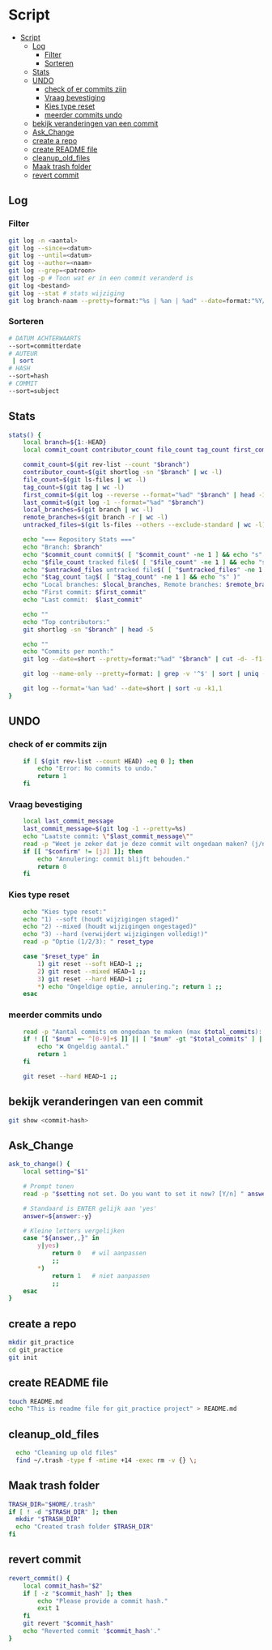 # Script

- [Script](#script)
  - [Log](#log)
    - [Filter](#filter)
    - [Sorteren](#sorteren)
  - [Stats](#stats)
  - [UNDO](#undo)
    - [check of er commits zijn](#check-of-er-commits-zijn)
    - [Vraag bevestiging](#vraag-bevestiging)
    - [Kies type reset](#kies-type-reset)
    - [meerder commits undo](#meerder-commits-undo)
  - [bekijk veranderingen van een commit](#bekijk-veranderingen-van-een-commit)
  - [Ask\_Change](#ask_change)
  - [create a repo](#create-a-repo)
  - [create README file](#create-readme-file)
  - [cleanup\_old\_files](#cleanup_old_files)
  - [Maak trash folder](#maak-trash-folder)
  - [revert commit](#revert-commit)

## Log

### Filter

```bash
git log -n <aantal>
git log --since=<datum>
git log --until=<datum>
git log --author=<naam>
git log --grep=<patroon>
git log -p # Toon wat er in een commit veranderd is
git log <bestand>
git log --stat # stats wijziging
git log branch-naam --pretty=format:"%s | %an | %ad" --date=format:"%Y/%m/%d"
```

### Sorteren

```bash
# DATUM ACHTERWAARTS
--sort=committerdate
# AUTEUR
 | sort
# HASH
--sort=hash
# COMMIT
--sort=subject
```

## Stats

```bash
stats() {
    local branch=${1:-HEAD}
    local commit_count contributor_count file_count tag_count first_commit last_commit local_branches remote_branches untracked_files

    commit_count=$(git rev-list --count "$branch")
    contributor_count=$(git shortlog -sn "$branch" | wc -l)
    file_count=$(git ls-files | wc -l)
    tag_count=$(git tag | wc -l)
    first_commit=$(git log --reverse --format="%ad" "$branch" | head -1)
    last_commit=$(git log -1 --format="%ad" "$branch")
    local_branches=$(git branch | wc -l)
    remote_branches=$(git branch -r | wc -l)
    untracked_files=$(git ls-files --others --exclude-standard | wc -l)

    echo "=== Repository Stats ==="
    echo "Branch: $branch"
    echo "$commit_count commit$( [ "$commit_count" -ne 1 ] && echo "s" ) by $contributor_count contributor$( [ "$contributor_count" -ne 1 ] && echo "s" )"
    echo "$file_count tracked file$( [ "$file_count" -ne 1 ] && echo "s" )"
    echo "$untracked_files untracked file$( [ "$untracked_files" -ne 1 ] && echo "s" )"
    echo "$tag_count tag$( [ "$tag_count" -ne 1 ] && echo "s" )"
    echo "Local branches: $local_branches, Remote branches: $remote_branches"
    echo "First commit: $first_commit"
    echo "Last commit:  $last_commit"

    echo ""
    echo "Top contributors:"
    git shortlog -sn "$branch" | head -5

    echo ""
    echo "Commits per month:"
    git log --date=short --pretty=format:"%ad" "$branch" | cut -d- -f1-2 | sort | uniq -c

    git log --name-only --pretty=format: | grep -v '^$' | sort | uniq -c | sort -nr | head -10

    git log --format='%an %ad' --date=short | sort -u -k1,1
}
```

## UNDO

### check of er commits zijn

```bash
    if [ $(git rev-list --count HEAD) -eq 0 ]; then
        echo "Error: No commits to undo."
        return 1
    fi
```

### Vraag bevestiging

```bash
    local last_commit_message
    last_commit_message=$(git log -1 --pretty=%s)
    echo "Laatste commit: \"$last_commit_message\""
    read -p "Weet je zeker dat je deze commit wilt ongedaan maken? (j/n): " confirm
    if [[ "$confirm" != [jJ] ]]; then
        echo "Annulering: commit blijft behouden."
        return 0
    fi
```

### Kies type reset

```bash
    echo "Kies type reset:"
    echo "1) --soft (houdt wijzigingen staged)"
    echo "2) --mixed (houdt wijzigingen ongestaged)"
    echo "3) --hard (verwijdert wijzigingen volledig!)"
    read -p "Optie (1/2/3): " reset_type

    case "$reset_type" in
        1) git reset --soft HEAD~1 ;;
        2) git reset --mixed HEAD~1 ;;
        3) git reset --hard HEAD~1 ;;
        *) echo "Ongeldige optie, annulering."; return 1 ;;
    esac
```

### meerder commits undo

```bash
    read -p "Aantal commits om ongedaan te maken (max $total_commits): " num
    if ! [[ "$num" =~ ^[0-9]+$ ]] || [ "$num" -gt "$total_commits" ] || [ "$num" -lt 1 ]; then
        echo "❌ Ongeldig aantal."
        return 1
    fi

    git reset --hard HEAD~1 ;;
```

## bekijk veranderingen van een commit

```bash
git show <commit-hash>
```

## Ask_Change

```bash
ask_to_change() {
    local setting="$1"

    # Prompt tonen
    read -p "$setting not set. Do you want to set it now? [Y/n] " answer

    # Standaard is ENTER gelijk aan 'yes'
    answer=${answer:-y}

    # Kleine letters vergelijken
    case "${answer,,}" in
        y|yes)
            return 0   # wil aanpassen
            ;;
        *)
            return 1   # niet aanpassen
            ;;
    esac
}
```

## create a repo

```bash
mkdir git_practice
cd git_practice
git init
```

## create README file

```bash
touch README.md
echo "This is readme file for git_practice project" > README.md
```

## cleanup_old_files

```bash
  echo "Cleaning up old files"
  find ~/.trash -type f -mtime +14 -exec rm -v {} \;
```

## Maak trash folder

```bash
TRASH_DIR="$HOME/.trash"
if [ ! -d "$TRASH_DIR" ]; then
  mkdir "$TRASH_DIR"
  echo "Created trash folder $TRASH_DIR"
fi
```

## revert commit

```bash
revert_commit() {
    local commit_hash="$2"
    if [ -z "$commit_hash" ]; then
        echo "Please provide a commit hash."
        exit 1
    fi
    git revert "$commit_hash"
    echo "Reverted commit '$commit_hash'."
}
```
